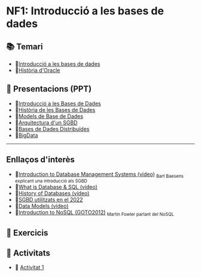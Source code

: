 # NF1: Introducció a les bases de dades

## :books: Temari

* :closed_book:[Introducció a les bases de dades](./CONTINGUTS/M02_UF1_NF1_DOC00_SAPA-Temari_BD_V2023.pdf)
* :closed_book:[Història d'Oracle](./CONTINGUTS/M02_UF1_NF1_DOC02A_Historia-Oracle_v2023.pdf)
  
## :notebook: Presentacions (PPT)

* :blue_book:[Introducció a les Bases de Dades](./CONTINGUTS/M02_UF1_NF1_DOC01_IntroduccioBD_v2023.pdf)
* :blue_book:[Història de les Bases de Dades](./CONTINGUTS/M02_UF1_NF1_DOC02_HistoriaBD_v2023.pdf)
* :blue_book:[Models de Base de Dades](./CONTINGUTS/M02_UF1_NF1_DOC03_ModelsdeBD_v2023.pdf)
* :blue_book:[Arquitectura d'un SGBD](./CONTINGUTS/M02_UF1_NF1_DOC04_Arquitectura_SGBD_v2023.pdf)
* :blue_book:[Bases de Dades Distribuïdes](./CONTINGUTS/M02_UF1_NF1_DOC05_BD_Distribuides_v2023.pdf)
* :blue_book:[BigData](./CONTINGUTS/M02_UF1_NF1_DOC06_BigData_v2023.pdf)

---

## Enllaços d'interès

* :link:[Introduction to Database Management Systems (vídeo)](https://www.youtube.com/watch?v=6u2zsJOJ_GE) <sub> Bart Baesens explicant una introducció als SGBD</sub>
* :link:[What is Database & SQL (vídeo)](https://youtu.be/FR4QIeZaPeM)
* :link:[History of Databases (vídeo)](https://youtu.be/KG-mqHoXOXY)
* :link:[SGBD utilitzats en el 2022](https://towardsdatascience.com/top-databases-to-use-in-2022-what-is-the-right-database-for-your-use-case-bb8d3f183b21)
* :link:[Data Models  (vídeo)](https://www.youtube.com/watch?v=zTcUj4xTnnA)
* :link:[Introduction to NoSQL (GOTO2012)](https://www.youtube.com/watch?v=qI_g07C_Q5I&t=917s) <sub>Martin Fowler parlant del NoSQL</sub>

## :notebook: Exercicis

## :pencil: Activitats

* :pencil: [Activitat 1](./ACTIVITATS/M02_UF1_NF1_Pràctica_A01_SGBD%20Actuals_v2022.docx)

